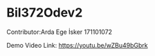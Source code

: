# Bil372Odev2
Contributor:Arda Ege İsker
            171101072
            
Demo Video Link: https://youtu.be/wZBu49bGbrk
